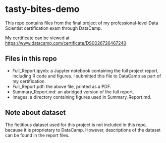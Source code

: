 # tasty-bites-demo
This repo contains files from the final project of my professional-level Data Scientist certification exam through DataCamp.

My certificate can be viewed at https://www.datacamp.com/certificate/DS0026726467240

## Files in this repo
- Full_Report.ipynb: a Jupyter notebook containing the full project report, including R code and figures. I submitted this file to DataCamp as part of my certification.
- Full_Report.pdf: the above file, printed as a PDF.
- Summary_Report.md: an abridged version of the full report.
- Images\: a directory containing figures used in Summary_Report.md.

## Note about dataset
The fictitious dataset used for this project is not included in this repo, because it is proprietary to DataCamp. However, descriptions of the dataset can be found in the report files.
